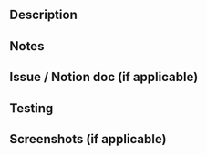 ## Description



## Notes



## Issue / Notion doc (if applicable)



## Testing



## Screenshots (if applicable)

